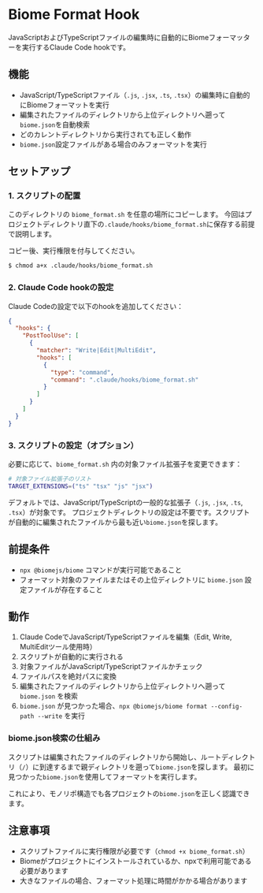 # Biome Format Hook

JavaScriptおよびTypeScriptファイルの編集時に自動的にBiomeフォーマッターを実行するClaude Code hookです。

## 機能

- JavaScript/TypeScriptファイル（`.js`, `.jsx`, `.ts`, `.tsx`）の編集時に自動的にBiomeフォーマットを実行
- 編集されたファイルのディレクトリから上位ディレクトリへ遡って`biome.json`を自動検索
- どのカレントディレクトリから実行されても正しく動作
- `biome.json`設定ファイルがある場合のみフォーマットを実行

## セットアップ

### 1. スクリプトの配置

このディレクトリの `biome_format.sh` を任意の場所にコピーします。
今回はプロジェクトディレクトリ直下の`.claude/hooks/biome_format.sh`に保存する前提で説明します。

コピー後、実行権限を付与してください。

```bash
$ chmod a+x .claude/hooks/biome_format.sh
```

### 2. Claude Code hookの設定

Claude Codeの設定で以下のhookを追加してください：

```json
{
  "hooks": {
    "PostToolUse": [
      {
        "matcher": "Write|Edit|MultiEdit",
        "hooks": [
          {
            "type": "command",
            "command": ".claude/hooks/biome_format.sh"
          }
        ]
      }
    ]
  }
}
```

### 3. スクリプトの設定（オプション）

必要に応じて、`biome_format.sh` 内の対象ファイル拡張子を変更できます：

```bash
# 対象ファイル拡張子のリスト
TARGET_EXTENSIONS=("ts" "tsx" "js" "jsx")
```

デフォルトでは、JavaScript/TypeScriptの一般的な拡張子（`.js`, `.jsx`, `.ts`, `.tsx`）が対象です。
プロジェクトディレクトリの設定は不要です。スクリプトが自動的に編集されたファイルから最も近い`biome.json`を探します。

## 前提条件

- `npx @biomejs/biome` コマンドが実行可能であること
- フォーマット対象のファイルまたはその上位ディレクトリに `biome.json` 設定ファイルが存在すること

## 動作

1. Claude CodeでJavaScript/TypeScriptファイルを編集（Edit, Write, MultiEditツール使用時）
2. スクリプトが自動的に実行される
3. 対象ファイルがJavaScript/TypeScriptファイルかチェック
4. ファイルパスを絶対パスに変換
5. 編集されたファイルのディレクトリから上位ディレクトリへ遡って `biome.json` を検索
6. `biome.json` が見つかった場合、`npx @biomejs/biome format --config-path --write` を実行

### biome.json検索の仕組み

スクリプトは編集されたファイルのディレクトリから開始し、ルートディレクトリ（`/`）に到達するまで親ディレクトリを遡って`biome.json`を探します。
最初に見つかった`biome.json`を使用してフォーマットを実行します。

これにより、モノリポ構造でも各プロジェクトの`biome.json`を正しく認識できます。

## 注意事項

- スクリプトファイルに実行権限が必要です（`chmod +x biome_format.sh`）
- Biomeがプロジェクトにインストールされているか、npxで利用可能である必要があります
- 大きなファイルの場合、フォーマット処理に時間がかかる場合があります
